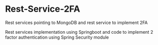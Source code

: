 # Rest-Service-2FA
Rest services pointing to MongoDB and rest service to implement 2FA

Rest services implementation using Springboot and code to implement 2 factor authentication using Spring Security module
